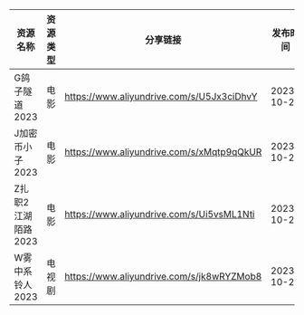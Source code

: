 | 资源名称         | 资源类型 | 分享链接                                      | 发布时间       |
| ------------ | ---- | ----------------------------------------- | ---------- |
| G鸽子隧道2023    | 电影   | https://www.aliyundrive.com/s/U5Jx3ciDhvY | 2023-10-20 |
| J加密币小子2023   | 电影   | https://www.aliyundrive.com/s/xMqtp9qQkUR | 2023-10-20 |
| Z扎职2江湖陌路2023 | 电影   | https://www.aliyundrive.com/s/Ui5vsML1Nti | 2023-10-20 |
| W雾中系铃人2023   | 电视剧  | https://www.aliyundrive.com/s/jk8wRYZMob8 | 2023-10-20 |
